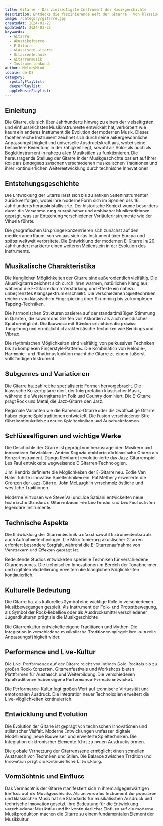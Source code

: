 ```yaml
---
title: Gitarre - Das vielseitigste Instrument der Musikgeschichte
description: Entdecke die faszinierende Welt der Gitarre - Von klassischen Wurzeln zur modernen Vielfalt
image: /category/gitarre.jpg
createdAt: 2024-01-20
updatedAt: 2024-01-20
keywords:
  - Gitarre
  - Akustikgitarre
  - E-Gitarre
  - Klassische Gitarre
  - Gitarrentechnik
  - Gitarrenmusik
  - Instrumentenkunde
author: MelodyMind
locale: de-DE
category:
  spotifyPlaylist: 
  deezerPlaylist: 
  appleMusicPlaylist: 
---
```


## Einleitung

Die Gitarre, die sich über Jahrhunderte hinweg zu einem der vielseitigsten und einflussreichsten Musikinstrumente entwickelt hat, verkörpert wie kaum ein anderes Instrument die Evolution der modernen Musik. Dieses facettenreiche Instrument zeichnet sich durch seine außergewöhnliche Anpassungsfähigkeit und universelle Ausdruckskraft aus, wobei seine besondere Bedeutung in der Fähigkeit liegt, sowohl als Solo- als auch als Begleitinstrument in nahezu allen Musikstilen zu funktionieren. Die herausragende Stellung der Gitarre in der Musikgeschichte basiert auf ihrer Rolle als Bindeglied zwischen verschiedenen musikalischen Traditionen und ihrer kontinuierlichen Weiterentwicklung durch technische Innovationen.

## Entstehungsgeschichte

Die Entwicklung der Gitarre lässt sich bis zu antiken Saiteninstrumenten zurückverfolgen, wobei ihre moderne Form sich im Spanien des 16. Jahrhunderts herauskristallisierte. Der historische Kontext wurde besonders durch die Verschmelzung europäischer und arabischer Musiktraditionen geprägt, was zur Entstehung verschiedener Vorläuferinstrumente wie der Vihuela führte.

Die geografischen Ursprünge konzentrieren sich zunächst auf den mediterranen Raum, von wo aus sich das Instrument über Europa und später weltweit verbreitete. Die Entwicklung der modernen E-Gitarre im 20. Jahrhundert markierte einen weiteren Meilenstein in der Evolution des Instruments.

## Musikalische Charakteristika

Die klanglichen Möglichkeiten der Gitarre sind außerordentlich vielfältig. Die Akustikgitarre zeichnet sich durch ihren warmen, natürlichen Klang aus, während die E-Gitarre durch Verstärkung und Effekte ein nahezu unbegrenztes Klangspektrum erschließt. Die verschiedenen Spieltechniken reichen von klassischem Fingerpicking über Strumming bis zu komplexen Tapping-Techniken.

Die harmonischen Strukturen basieren auf der standardmäßigen Stimmung in Quarten, die sowohl das Greifen von Akkorden als auch melodisches Spiel ermöglicht. Die Bauweise mit Bünden erleichtert die präzise Tongebung und ermöglicht charakteristische Techniken wie Bendings und Vibrato.

Die rhythmischen Möglichkeiten sind vielfältig, von perkussiven Techniken bis zu komplexen Fingerstyle-Patterns. Die Kombination von Melodie-, Harmonie- und Rhythmusfunktion macht die Gitarre zu einem äußerst vollständigen Instrument.

## Subgenres und Variationen

Die Gitarre hat zahlreiche spezialisierte Formen hervorgebracht. Die klassische Konzertgitarre dient der Interpretation klassischer Musik, während die Westerngitarre im Folk und Country dominiert. Die E-Gitarre prägt Rock und Metal, die Jazz-Gitarre den Jazz.

Regionale Varianten wie die Flamenco-Gitarre oder die zwölfsaitige Gitarre haben eigene Spieltraditionen entwickelt. Die Fusion verschiedener Stile führt kontinuierlich zu neuen Spieltechniken und Ausdrucksformen.

## Schlüsselfiguren und wichtige Werke

Die Geschichte der Gitarre ist geprägt von herausragenden Musikern und innovativen Entwicklern. Andrés Segovia etablierte die klassische Gitarre als Konzertinstrument. Django Reinhardt revolutionierte das Jazz-Gitarrenspiel. Les Paul entwickelte wegweisende E-Gitarren-Technologien.

Jimi Hendrix definierte die Möglichkeiten der E-Gitarre neu. Eddie Van Halen führte innovative Spieltechniken ein. Pat Metheny erweiterte die Grenzen der Jazz-Gitarre. John McLaughlin verschmolz östliche und westliche Traditionen.

Moderne Virtuosen wie Steve Vai und Joe Satriani entwickelten neue technische Standards. Gitarrenbauer wie Leo Fender und Les Paul schufen legendäre Instrumente.

## Technische Aspekte

Die Entwicklung der Gitarrentechnik umfasst sowohl Instrumentenbau als auch Aufnahmetechnologie. Die Mikrofonierung akustischer Gitarren erfordert besondere Sorgfalt, während die E-Gitarrenaufnahme von Verstärkern und Effekten geprägt ist.

Bedeutende Studios entwickelten spezielle Techniken für verschiedene Gitarrensounds. Die technischen Innovationen im Bereich der Tonabnehmer und digitalen Modellierung erweitern die klanglichen Möglichkeiten kontinuierlich.

## Kulturelle Bedeutung

Die Gitarre hat als kulturelles Symbol eine wichtige Rolle in verschiedenen Musikbewegungen gespielt. Als Instrument der Folk- und Protestbewegung, als Symbol der Rock-Rebellion oder als Ausdrucksmittel verschiedener Jugendkulturen prägt sie die Musikgeschichte.

Die Gitarrenkultur entwickelte eigene Traditionen und Mythen. Die Integration in verschiedene musikalische Traditionen spiegelt ihre kulturelle Anpassungsfähigkeit wider.

## Performance und Live-Kultur

Die Live-Performance auf der Gitarre reicht von intimen Solo-Recitals bis zu großen Rock-Konzerten. Gitarrenfestivals und Workshops bieten Plattformen für Austausch und Weiterbildung. Die verschiedenen Spieltraditionen haben eigene Performance-Formate entwickelt.

Die Performance-Kultur legt großen Wert auf technische Virtuosität und emotionalen Ausdruck. Die Integration neuer Technologien erweitert die Live-Möglichkeiten kontinuierlich.

## Entwicklung und Evolution

Die Evolution der Gitarre ist geprägt von technischen Innovationen und stilistischer Vielfalt. Moderne Entwicklungen umfassen digitale Modellierung, neue Bauweisen und erweiterte Spieltechniken. Die Integration elektronischer Elemente führt zu neuen Ausdrucksformen.

Die globale Vernetzung der Gitarrenszene ermöglicht einen schnellen Austausch von Techniken und Stilen. Die Balance zwischen Tradition und Innovation prägt die kontinuierliche Entwicklung.

## Vermächtnis und Einfluss

Das Vermächtnis der Gitarre manifestiert sich in ihrem allgegenwärtigen Einfluss auf die Musikgeschichte. Als universelles Instrument der populären und klassischen Musik hat sie Standards für musikalischen Ausdruck und technische Innovation gesetzt. Ihre Bedeutung für die Entwicklung verschiedener Musikstile und ihr kontinuierlicher Einfluss auf die moderne Musikproduktion machen die Gitarre zu einem fundamentalen Element der Musikkultur.

